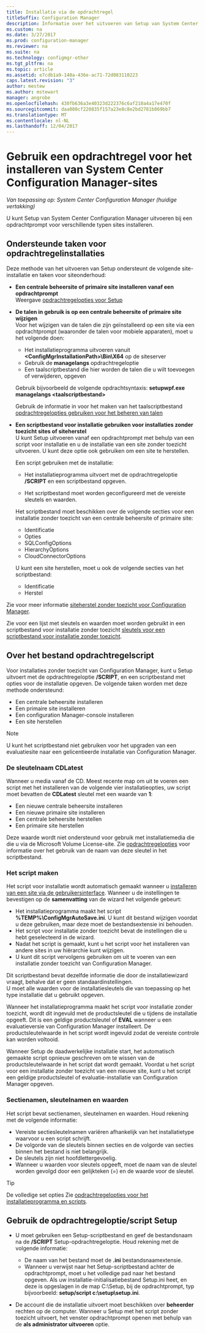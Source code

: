 ```yaml
---
title: Installatie via de opdrachtregel
titleSuffix: Configuration Manager
description: Informatie over het uitvoeren van Setup van System Center Configuration Manager bij een opdrachtprompt voor een verscheidenheid aan site-installaties.
ms.custom: na
ms.date: 3/27/2017
ms.prod: configuration-manager
ms.reviewer: na
ms.suite: na
ms.technology: configmgr-other
ms.tgt_pltfrm: na
ms.topic: article
ms.assetid: e7cdb1a9-140a-436e-ac71-72d083110223
caps.latest.revision: "3"
author: mestew
ms.author: mstewart
manager: angrobe
ms.openlocfilehash: 430fb636a3e40323d222376c6af210a4a17e470f
ms.sourcegitcommit: daa080cf220835f157a23e8c8e2bd2781b869bb7
ms.translationtype: MT
ms.contentlocale: nl-NL
ms.lasthandoff: 12/04/2017
---
```

# <a name="use-a-command-line-to-install-system-center-configuration-manager-sites"></a>Gebruik een opdrachtregel voor het installeren van System Center Configuration Manager-sites

*Van toepassing op: System Center Configuration Manager (huidige vertakking)*

 U kunt Setup van System Center Configuration Manager uitvoeren bij een opdrachtprompt voor verschillende typen sites installeren.

## <a name="supported-tasks-for-command-line-installations"></a>Ondersteunde taken voor opdrachtregelinstallaties
 Deze methode van het uitvoeren van Setup ondersteunt de volgende site-installatie en taken voor siteonderhoud:

-   **Een centrale beheersite of primaire site installeren vanaf een opdrachtprompt**  
  Weergave [opdrachtregelopties voor Setup](../../../../core/servers/deploy/install/command-line-options-for-setup.md)

-  **De talen in gebruik is op een centrale beheersite of primaire site wijzigen**  
    Voor het wijzigen van de talen die zijn geïnstalleerd op een site via een opdrachtprompt (waaronder de talen voor mobiele apparaten), moet u het volgende doen:  

     -   Het installatieprogramma uitvoeren vanuit  **&lt;ConfigMgrInstallationPath\>\Bin\X64** op de siteserver
     -   Gebruik de **managelangs** opdrachtregeloptie
     -   Een taalscriptbestand die hier worden de talen die u wilt toevoegen of verwijderen, opgeven  

    Gebruik bijvoorbeeld de volgende opdrachtsyntaxis: **setupwpf.exe managelangs &lt;taalscriptbestand\>**  

    Gebruik de informatie in voor het maken van het taalscriptbestand [opdrachtregelopties gebruiken voor het beheren van talen](../../../../core/servers/deploy/install/command-line-options-for-setup.md#bkmk_Lang)  

-  **Een scriptbestand voor installatie gebruiken voor installaties zonder toezicht sites of siteherstel**  
    U kunt Setup uitvoeren vanaf een opdrachtprompt met behulp van een script voor installatie en u de installatie van een site zonder toezicht uitvoeren. U kunt deze optie ook gebruiken om een site te herstellen.    

    Een script gebruiken met de installatie:  

    -   Het installatieprogramma uitvoert met de opdrachtregeloptie **/SCRIPT** en een scriptbestand opgeven.  

    -   Het scriptbestand moet worden geconfigureerd met de vereiste sleutels en waarden.  

    Het scriptbestand moet beschikken over de volgende secties voor een installatie zonder toezicht van een centrale beheersite of primaire site:  

    -   Identificatie    
    -   Opties    
    -   SQLConfigOptions    
      -   HierarchyOptions    
    -   CloudConnectorOptions   

    U kunt een site herstellen, moet u ook de volgende secties van het scriptbestand:  

    -   Identificatie  
    -   Herstel

Zie voor meer informatie [siteherstel zonder toezicht voor Configuration Manager](/sccm/protect/understand/unattended-recovery).  

Zie voor een lijst met sleutels en waarden moet worden gebruikt in een scriptbestand voor installatie zonder toezicht [sleutels voor een scriptbestand voor installatie zonder toezicht](../../../../core/servers/deploy/install/command-line-options-for-setup.md#bkmk_Unattended).  

## <a name="about-the-command-line-script-file"></a>Over het bestand opdrachtregelscript  
 Voor installaties zonder toezicht van Configuration Manager, kunt u Setup uitvoert met de opdrachtregeloptie **/SCRIPT**, en een scriptbestand met opties voor de installatie opgeven. De volgende taken worden met deze methode ondersteund:  

-   Een centrale beheersite installeren  
-   Een primaire site installeren  
-   Een configuration Manager-console installeren  
-   Een site herstellen  

> [!NOTE]  
>  U kunt het scriptbestand niet gebruiken voor het upgraden van een evaluatiesite naar een gelicentieerde installatie van Configuration Manager.  

### <a name="the-cdlatest-key-name"></a>De sleutelnaam CDLatest
Wanneer u media vanaf de CD. Meest recente map om uit te voeren een script met het installeren van de volgende vier installatieopties, uw script moet bevatten de **CDLatest** sleutel met een waarde van **1**:
- Een nieuwe centrale beheersite installeren
- Een nieuwe primaire site installeren
- Een centrale beheersite herstellen
- Een primaire site herstellen

Deze waarde wordt niet ondersteund voor gebruik met installatiemedia die die u via de Microsoft Volume License-site.
Zie [opdrachtregelopties](/sccm/core/servers/deploy/install/command-line-options-for-setup) voor informatie over het gebruik van de naam van deze sleutel in het scriptbestand.



### <a name="create-the-script"></a>Het script maken
Het script voor installatie wordt automatisch gemaakt wanneer u [installeren van een site via de gebruikersinterface](../../../../core/servers/deploy/install/use-the-setup-wizard-to-install-sites.md).  Wanneer u de instellingen te bevestigen op de **samenvatting** van de wizard het volgende gebeurt:  

-   Het installatieprogramma maakt het script **%TEMP%\ConfigMgrAutoSave.ini**.  U kunt dit bestand wijzigen voordat u deze gebruiken, maar deze moet de bestandsextensie ini behouden.  
-   Het script voor installatie zonder toezicht bevat de instellingen die u hebt geselecteerd in de wizard.  
-   Nadat het script is gemaakt, kunt u het script voor het installeren van andere sites in uw hiërarchie kunt wijzigen.  
-   U kunt dit script vervolgens gebruiken om uit te voeren van een installatie zonder toezicht van Configuration Manager.  

Dit scriptbestand bevat dezelfde informatie die door de installatiewizard vraagt, behalve dat er geen standaardinstellingen.   
U moet alle waarden voor de installatiesleutels die van toepassing op het type installatie dat u gebruikt opgeven.   

Wanneer het installatieprogramma maakt het script voor installatie zonder toezicht, wordt dit ingevuld met de productsleutel die u tijdens de installatie opgeeft. Dit is een geldige productsleutel of **EVAL** wanneer u een evaluatieversie van Configuration Manager installeert. De productsleutelwaarde in het script wordt ingevuld zodat de vereiste controle kan worden voltooid.   

Wanneer Setup de daadwerkelijke installatie start, het automatisch gemaakte script opnieuw geschreven om te wissen van de productsleutelwaarde in het script dat wordt gemaakt. Voordat u het script voor een installatie zonder toezicht van een nieuwe site, kunt u het script een geldige productsleutel of evaluatie-installatie van Configuration Manager opgeven.  

### <a name="section-names-key-names-and-values"></a>Sectienamen, sleutelnamen en waarden
Het script bevat sectienamen, sleutelnamen en waarden. Houd rekening met de volgende informatie:
-   Vereiste sectiesleutelnamen variëren afhankelijk van het installatietype waarvoor u een script schrijft.
-   De volgorde van de sleutels binnen secties en de volgorde van secties binnen het bestand is niet belangrijk.     
-   De sleutels zijn niet hoofdlettergevoelig.  
-   Wanneer u waarden voor sleutels opgeeft, moet de naam van de sleutel worden gevolgd door een gelijkteken (=) en de waarde voor de sleutel.    

> [!TIP]  
>  De volledige set opties Zie [opdrachtregelopties voor het installatieprogramma en scripts](../../../../core/servers/deploy/install/command-line-options-for-setup.md).  

## <a name="use-the-script-setup-command-line-option"></a>Gebruik de opdrachtregeloptie/script Setup

-   U moet gebruiken een Setup-scriptbestand en geef de bestandsnaam na de **/SCRIPT** Setup-opdrachtregeloptie. Houd rekening met de volgende informatie:   
    -   De naam van het bestand moet de **.ini** bestandsnaamextensie.  
    -   Wanneer u verwijst naar het Setup-scriptbestand achter de opdrachtprompt, moet u het volledige pad naar het bestand opgeven. Als uw installatie-initialisatiebestand Setup.ini heet, en deze is opgeslagen in de map C:\Setup, bij de opdrachtprompt, typ bijvoorbeeld: **setup/script c:\setup\setup.ini**.  

-   De account die de installatie uitvoert moet beschikken over **beheerder** rechten op de computer. Wanneer u Setup met het script zonder toezicht uitvoert, het venster opdrachtprompt openen met behulp van de **als administrator uitvoeren** optie.   

